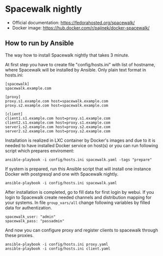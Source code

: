 # Spacewalk nightly

* Official documentation: https://fedorahosted.org/spacewalk/
* Docker image: https://hub.docker.com/r/pajinek/docker-spacewalk/

## How to run by Ansible

The way how to install Spacewalk nightly that takes 3 minute.

At first step you have to create file "config/hosts.ini" with list of hostname, where Spacewalk will be installed by Ansible. Only plain text format in hosts.ini:

```
[spacewalk]
spacewalk.example.com

[proxy]
proxy.s1.example.com host=spacewalk.example.com
proxy.s2.example.com host=spacewalk.example.com

[client]
client1.s1.example.com host=proxy.s1.example.com
client2.s1.example.com host=proxy.s1.example.com
server1.s2.example.com host=proxy.s2.example.com
server2.s2.example.com host=proxy.s2.example.com
```

Installation is realized in LXC container by Docker's images and due to it is needed to have installed Docker service on host(s) or you can run following script which prepares enviroment:

```
ansible-playbook -i config/hosts.ini spacewalk.yaml -tags "prepare"
```

If system is prepared, run this Ansible script that will install one instance Docker with postgresql and one with Spacewalk nightly.

```
ansible-playbook -i config/hosts.ini spacewalk.yaml
```

After installation is completed, go to fill data for first login by webui.
If you login to Spacewalk create needed channels and distribution mapping for your systems.
In file `group_vars/all` change following variables by filled data for authentization.

```
spacewalk_user: "admin"
spacewalk_pass: "passadmin"
```

And now you can configure proxy and register clients to spacewalk through
these proxies.


```
ansible-playbook -i config/hosts.ini proxy.yaml
ansible-playbook -i config/hosts.ini client.yaml
```
